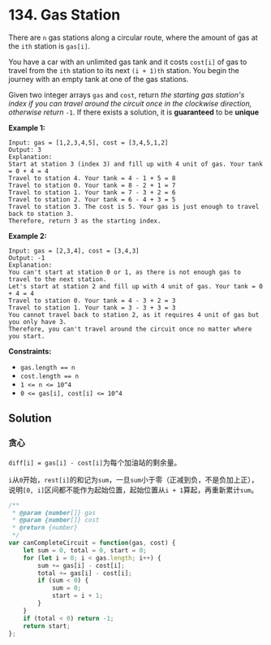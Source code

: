 # 134. Gas Station

There are `n` gas stations along a circular route, where the amount of gas at the `ith` station is `gas[i]`.

You have a car with an unlimited gas tank and it costs `cost[i]` of gas to travel from the `ith` station to its next `(i + 1)th` station. You begin the journey with an empty tank at one of the gas stations.

Given two integer arrays `gas` and `cost`, return *the starting gas station's index if you can travel around the circuit once in the clockwise direction, otherwise return* `-1`. If there exists a solution, it is **guaranteed** to be **unique**

 

**Example 1:**

```
Input: gas = [1,2,3,4,5], cost = [3,4,5,1,2]
Output: 3
Explanation:
Start at station 3 (index 3) and fill up with 4 unit of gas. Your tank = 0 + 4 = 4
Travel to station 4. Your tank = 4 - 1 + 5 = 8
Travel to station 0. Your tank = 8 - 2 + 1 = 7
Travel to station 1. Your tank = 7 - 3 + 2 = 6
Travel to station 2. Your tank = 6 - 4 + 3 = 5
Travel to station 3. The cost is 5. Your gas is just enough to travel back to station 3.
Therefore, return 3 as the starting index.
```

**Example 2:**

```
Input: gas = [2,3,4], cost = [3,4,3]
Output: -1
Explanation:
You can't start at station 0 or 1, as there is not enough gas to travel to the next station.
Let's start at station 2 and fill up with 4 unit of gas. Your tank = 0 + 4 = 4
Travel to station 0. Your tank = 4 - 3 + 2 = 3
Travel to station 1. Your tank = 3 - 3 + 3 = 3
You cannot travel back to station 2, as it requires 4 unit of gas but you only have 3.
Therefore, you can't travel around the circuit once no matter where you start.
```

 

**Constraints:**

- `gas.length == n`
- `cost.length == n`
- `1 <= n <= 10^4`
- `0 <= gas[i], cost[i] <= 10^4`

## Solution

### 贪心

`diff[i] = gas[i] - cost[i]`为每个加油站的剩余量。

`i`从`0`开始，`rest[i]`的和记为`sum`，一旦`sum`小于零（正减到负，不是负加上正），说明`[0, i]`区间都不能作为起始位置，起始位置从`i + 1`算起，再重新累计`sum`。

```js
/**
 * @param {number[]} gas
 * @param {number[]} cost
 * @return {number}
 */
var canCompleteCircuit = function(gas, cost) {
	let sum = 0, total = 0, start = 0;
    for (let i = 0; i < gas.length; i++) {
        sum += gas[i] - cost[i];
        total += gas[i] - cost[i];
        if (sum < 0) {
            sum = 0;
            start = i + 1;
        }
    }
    if (total < 0) return -1;
    return start;
};
```

